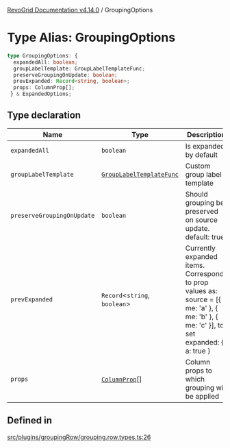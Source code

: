 [RevoGrid Documentation v4.14.0](README.md) / GroupingOptions

# Type Alias: GroupingOptions

```ts
type GroupingOptions: {
  expandedAll: boolean;
  groupLabelTemplate: GroupLabelTemplateFunc;
  preserveGroupingOnUpdate: boolean;
  prevExpanded: Record<string, boolean>;
  props: ColumnProp[];
 } & ExpandedOptions;
```

## Type declaration

| Name | Type | Description | Defined in |
| ------ | ------ | ------ | ------ |
| `expandedAll` | `boolean` | Is expanded by default | [src/plugins/groupingRow/grouping.row.types.ts:41](https://github.com/revolist/revogrid/blob/2b1eda543a592a83efe8431f6a1b419eb9a6f193/src/plugins/groupingRow/grouping.row.types.ts#L41) |
| `groupLabelTemplate` | [`GroupLabelTemplateFunc`](TypeAlias.GroupLabelTemplateFunc.md) | Custom group label template | [src/plugins/groupingRow/grouping.row.types.ts:51](https://github.com/revolist/revogrid/blob/2b1eda543a592a83efe8431f6a1b419eb9a6f193/src/plugins/groupingRow/grouping.row.types.ts#L51) |
| `preserveGroupingOnUpdate` | `boolean` | Should grouping be preserved on source update. default: true | [src/plugins/groupingRow/grouping.row.types.ts:47](https://github.com/revolist/revogrid/blob/2b1eda543a592a83efe8431f6a1b419eb9a6f193/src/plugins/groupingRow/grouping.row.types.ts#L47) |
| `prevExpanded` | `Record`\<`string`, `boolean`\> | Currently expanded items. Corresponds to prop values as: source = [{ me: 'a' }, { me: 'b' }, { me: 'c' }], to set expanded: { a: true } | [src/plugins/groupingRow/grouping.row.types.ts:36](https://github.com/revolist/revogrid/blob/2b1eda543a592a83efe8431f6a1b419eb9a6f193/src/plugins/groupingRow/grouping.row.types.ts#L36) |
| `props` | [`ColumnProp`](TypeAlias.ColumnProp.md)[] | Column props to which grouping will be applied | [src/plugins/groupingRow/grouping.row.types.ts:30](https://github.com/revolist/revogrid/blob/2b1eda543a592a83efe8431f6a1b419eb9a6f193/src/plugins/groupingRow/grouping.row.types.ts#L30) |

## Defined in

[src/plugins/groupingRow/grouping.row.types.ts:26](https://github.com/revolist/revogrid/blob/2b1eda543a592a83efe8431f6a1b419eb9a6f193/src/plugins/groupingRow/grouping.row.types.ts#L26)
